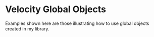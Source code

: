 # Velocity Global Objects
Examples shown here are those illustrating how to use global objects created in my library.

